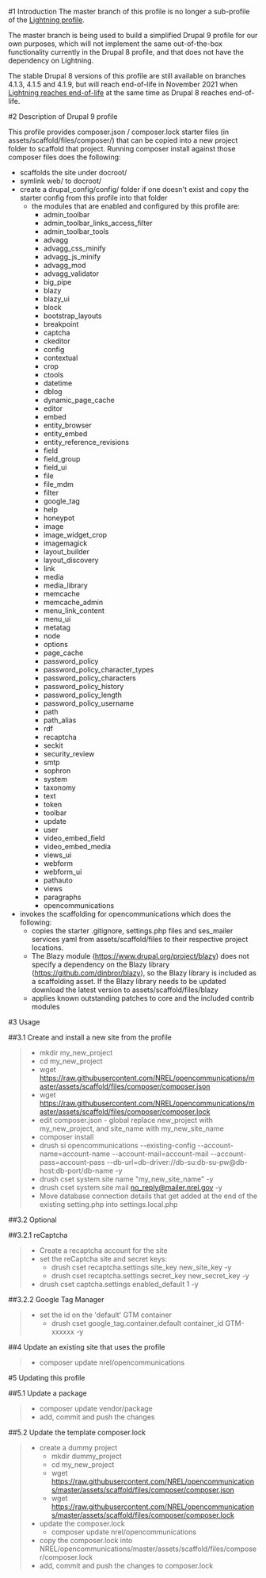 #1 Introduction
The master branch of this profile is no longer a sub-profile of the <a href="https://github.com/acquia/lightning">Lightning profile</a>.

The master branch is being used to build a simplified Drupal 9 profile for our own purposes, which will not implement the same out-of-the-box functionality currently in the Drupal 8 profile, and that does not have the dependency on Lightning.

The stable Drupal 8 versions of this profile are still available on branches 4.1.3, 4.1.5 and 4.1.9, but will reach end-of-life in November 2021 when <a href="https://www.acquia.com/blog/acquia-lightning-eol-2021-acquia-cms-future">Lightning reaches end-of-life</a> at the same time as Drupal 8 reaches end-of-life.

#2 Description of Drupal 9 profile

This profile provides composer.json / composer.lock starter files (in assets/scaffold/files/composer/) that can be copied
into a new project folder to scaffold that project. Running composer install against those composer files does the following:

- scaffolds the site under docroot/
- symlink web/ to docroot/
- create a drupal_config/config/ folder if one doesn't exist and copy the starter config from this profile into that folder
    - the modules that are enabled and configured by this profile are:
        - admin_toolbar
        - admin_toolbar_links_access_filter
        - admin_toolbar_tools
        - advagg
        - advagg_css_minify
        - advagg_js_minify
        - advagg_mod
        - advagg_validator
        - big_pipe
        - blazy
        - blazy_ui
        - block
        - bootstrap_layouts
        - breakpoint
        - captcha
        - ckeditor
        - config
        - contextual
        - crop
        - ctools
        - datetime
        - dblog
        - dynamic_page_cache
        - editor
        - embed
        - entity_browser
        - entity_embed
        - entity_reference_revisions
        - field
        - field_group
        - field_ui
        - file
        - file_mdm
        - filter
        - google_tag
        - help
        - honeypot
        - image
        - image_widget_crop
        - imagemagick
        - layout_builder
        - layout_discovery
        - link
        - media
        - media_library
        - memcache
        - memcache_admin
        - menu_link_content
        - menu_ui
        - metatag
        - node
        - options
        - page_cache
        - password_policy
        - password_policy_character_types
        - password_policy_characters
        - password_policy_history
        - password_policy_length
        - password_policy_username
        - path
        - path_alias
        - rdf
        - recaptcha
        - seckit
        - security_review
        - smtp
        - sophron
        - system
        - taxonomy
        - text
        - token
        - toolbar
        - update
        - user
        - video_embed_field
        - video_embed_media
        - views_ui
        - webform
        - webform_ui
        - pathauto
        - views
        - paragraphs
        - opencommunications
- invokes the scaffolding for opencommunications which does the following:
    - copies the starter .gitignore, settings.php files and ses_mailer services yaml from assets/scaffold/files to their
      respective project locations.
    - The Blazy module (https://www.drupal.org/project/blazy) does not specify a dependency on the Blazy library
      (https://github.com/dinbror/blazy), so the Blazy library is included as a scaffolding asset. If the Blazy library
      needs to be updated download the latest version to assets/scaffold/files/blazy
    - applies known outstanding patches to core and the included contrib modules

#3 Usage

##3.1 Create and install a new site from the profile

> - mkdir my_new_project<br>
> - cd my_new_project<br>
> - wget https://raw.githubusercontent.com/NREL/opencommunications/master/assets/scaffold/files/composer/composer.json<br>
> - wget https://raw.githubusercontent.com/NREL/opencommunications/master/assets/scaffold/files/composer/composer.lock<br>
> - edit composer.json - global replace new_project with my_new_project, and site_name with my_new_site_name<br>
> - composer install<br>
> - drush si opencommunications --existing-config --account-name=account-name --account-mail=account-mail --account-pass=account-pass --db-url=db-driver://db-su:db-su-pw@db-host:db-port/db-name -y
> - drush cset system.site name "my_new_site_name" -y<br>
> - drush cset system.site mail no_reply@mailer.nrel.gov -y<br>
> - Move database connection details that get added at the end of the existing setting.php into settings.local.php

##3.2 Optional

##3.2.1 reCaptcha
> - Create a recaptcha account for the site<br>
> - set the reCaptcha site and secret keys:<br>
>   - drush cset recaptcha.settings site_key new_site_key -y<br>
>   - drush cset recaptcha.settings secret_key new_secret_key -y<br>
> - drush cset captcha.settings enabled_default 1 -y<br>

##3.2.2 Google Tag Manager
> - set the id on the 'default' GTM container
>   - drush cset google_tag.container.default container_id GTM-xxxxxx -y<br>

##4 Update an existing site that uses the profile

> - composer update nrel/opencommunications

#5 Updating this profile

##5.1 Update a package

> - composer update vendor/package
> - add, commit and push the changes

##5.2 Update the template composer.lock

> - create a dummy project
>   - mkdir dummy_project<br>
>   - cd my_new_project<br>
>   - wget https://raw.githubusercontent.com/NREL/opencommunications/master/assets/scaffold/files/composer/composer.json<br>
>   - wget https://raw.githubusercontent.com/NREL/opencommunications/master/assets/scaffold/files/composer/composer.lock<br>
> - update the composer.lock
>   - composer update nrel/opencommunications
> - copy the composer.lock into NREL/opencommunications/master/assets/scaffold/files/composer/composer.lock<br>
> - add, commit and push the changes to composer.lock

